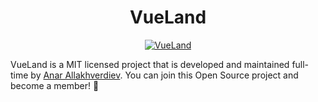 
<h1 align="center">VueLand</h1>
<p align="center">
   <a href="https://github.com/wiseadme"><img src="https://i.ibb.co/G27yqtF/vueland-2.png" alt="VueLand"></a>
</p>

VueLand is a MIT licensed project that is developed and maintained full-time by [Anar Allakhverdiev](https://github.com/wiseadme). 
You can join this Open Source project and become a member! 🎉
